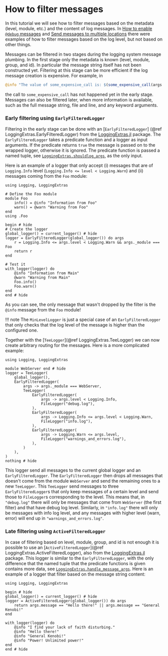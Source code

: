 # How to filter messages

In this tutorial we will see how to filter messages based on the metadata (level, module,
etc.) and the content of log messages. In [How to enable `@debug` messages](@ref) and
[Send messages to multiple locations](@ref) there were examples of how to filter messages
based on the log level, but not based on other things.

Messages can be filtered in two stages during the logging system message plumbing. In the
first stage only the metadata is known (level, module, group, and id). In particular the
message string itself has not been constructed yet. Filtering at this stage can be more
efficient if the log message creation is expensive. For example, in
```julia
@info "The value of some_expensive_call is: $(some_expensive_call(args...))"
```
the call to `some_expensive_call` has not happened yet in the early stage.
Messages can also be filtered later, when more information is available, such as the full
message string, file and line, and any keyword arguments.


### Early filtering using `EarlyFilteredLogger`

Filtering in the early stage can be done with an [`EarlyFilteredLogger`]
(@ref LoggingExtras.EarlyFilteredLogger) from the [LoggingExtras.jl](@ref) package.
The `EarlyFilteredLogger` takes a predicate function and a logger as input arguments.
If the predicate returns `true` the message is passed on to the wrapped logger, otherwise
it is ignored. The predicate function is passed a named tuple, see
[`LoggingExtras.shouldlog_args`](@ref), as the only input.

Here is an example of a logger that only accept (i) messages that are of `Logging.Info` level
(`Logging.Info <= level < Logging.Warn`) and (ii) messages coming from the `Foo` module:

```@example filtering
using Logging, LoggingExtras

# Define the Foo module
module Foo
    info() = @info "Information from Foo"
    warn() = @warn "Warning from Foo"
end
using .Foo

begin # hide
# Create the logger
global_logger() = current_logger() # hide
logger = EarlyFilteredLogger(global_logger()) do args
    r = Logging.Info <= args.level < Logging.Warn && args._module === Foo
    return r
end

# Test it
with_logger(logger) do
    @info "Information from Main"
    @warn "Warning from Main"
    Foo.info()
    Foo.warn()
end
end # hide
```

As you can see, the only message that wasn't dropped by the filter is the `@info` message
from the `Foo` module!

!!! note
    The `MinLevelLogger` is just a special case of an `EarlyFilteredLogger` that only
    checks that the log level of the message is higher than the configured one.

Together with the [`TeeLogger`](@ref LoggingExtras.TeeLogger) we can now create arbitrary
routing for the messages. Here is a more complicated example:

```@example filtering2
using Logging, LoggingExtras

module WebServer end # hide
logger = TeeLogger(
    global_logger(),
    EarlyFilteredLogger(
        args -> args._module === WebServer,
        TeeLogger(
            EarlyFilteredLogger(
                args -> args.level < Logging.Info,
                FileLogger("debug.log"),
            ),
            EarlyFilteredLogger(
                args -> Logging.Info <= args.level < Logging.Warn,
                FileLogger("info.log"),
            ),
            EarlyFilteredLogger(
                args -> Logging.Warn <= args.level,
                FileLogger("warnings_and_errors.log"),
            ),
        )
    ),
)
nothing # hide
```

This logger send all messages to the current global logger and an `EarlyFilteredLogger`.
The `EarlyFilteredLogger` then drops all messages that doesn't come from the module
`WebServer` and send the remaining ones to a new `TeeLogger`. This `TeeLogger` send messages
to three `EarlyFilteredLogger`s that only keep messages of a certain level and send those
to `FileLogger`s corresponding to the level. This means that, in `"debug.log"` there will
only be messages that come from `WebServer` (the first filter) and that have debug log
level. Similarly, in `"info.log"` there will only be messages with info log level, and
any messages with higher level (warn, error) will end up in `"warnings_and_errors.log"`.

### Late filtering using `ActiveFilteredLogger`

In case of filtering based on level, module, group, and id is not enough it is possible
to use an [`ActiveFilteredLogger`](@ref LoggingExtras.ActiveFilteredLogger), also from
the [LoggingExtras.jl](@ref) package. This logger is similar to the `EarlyFilteredLogger`,
with the only difference that the named tuple that the predicate functions is given
contains more data, see [`LoggingExtras.handle_message_args`](@ref). Here is an example
of a logger that filter based on the message string content:

```@example filtering3
using Logging, LoggingExtras

begin # hide
global_logger() = current_logger() # hide
logger = ActiveFilteredLogger(global_logger()) do args
    return args.message == "Hello there!" || args.message == "General Kenobi!"
end

with_logger(logger) do
    @info "I find your lack of faith disturbing."
    @info "Hello there!"
    @info "General Kenobi!"
    @info "Power! Unlimited power!"
end
end # hide
```
